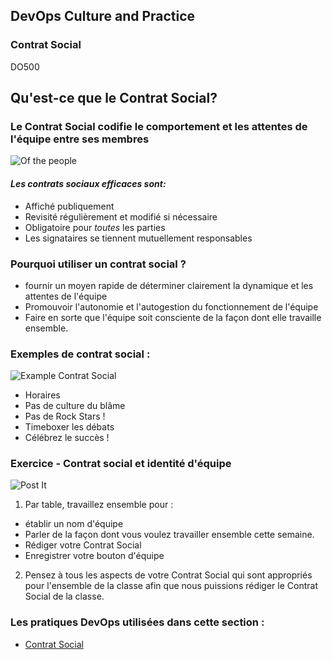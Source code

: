 <!-- .slide: data-background-image="images/RH_NewBrand_Background.png" -->
## DevOps Culture and Practice <!-- {_class="course-title"} -->
### Contrat Social<!-- {_class="title-color"} -->
DO500 <!-- {_class="title-color"} -->



<!--.slide: id="social-contract" -->
## Qu'est-ce que le Contrat Social?



### Le Contrat Social codifie le comportement et les attentes de l'&eacute;quipe entre ses membres
![Of the people](images/Social_Contract.jpg) <!-- {_class="fragment inline-image"} -->
#### _Les contrats sociaux efficaces sont:_
- Affich&eacute; publiquement
- Revisit&eacute; r&eacute;guli&egrave;rement et modifi&eacute; si n&eacute;cessaire
- Obligatoire pour *toutes* les parties
- Les signataires se tiennent mutuellement responsables



### Pourquoi utiliser un contrat social ?
- fournir un moyen rapide de d&eacute;terminer clairement la dynamique et les attentes de l'&eacute;quipe
- Promouvoir l'autonomie et l'autogestion du fonctionnement de l'&eacute;quipe
- Faire en sorte que l'&eacute;quipe soit consciente de la fa&ccedil;on dont elle travaille ensemble.



### Exemples de contrat social :
![Example Contrat Social](images/Example_Social_Contract.png) <!-- {_class="inline-image"} -->
- Horaires
- Pas de culture du bl&acirc;me
- Pas de Rock Stars !
- Timeboxer les d&eacute;bats
- C&eacute;l&eacute;brez le succ&egrave;s !



### Exercice - Contrat social et identit&eacute; d'&eacute;quipe
![Post It](images/post-it.png) <!-- {_class="inline-image"} -->
1.  Par table, travaillez ensemble pour :
  - &eacute;tablir un nom d'&eacute;quipe
  - Parler de la fa&ccedil;on dont vous voulez travailler ensemble cette semaine.
  - R&eacute;diger votre Contrat Social
  - Enregistrer votre bouton d'&eacute;quipe
2. Pensez &agrave; tous les aspects de votre Contrat Social qui sont appropri&eacute;s pour l'ensemble de la classe afin que nous puissions r&eacute;diger le Contrat Social de la classe.



<!-- .slide: data-background-image="images/chef-background.png", class="white-style" -->
### Les pratiques DevOps utilis&eacute;es dans cette section :
- [Contrat Social](https://openpracticelibrary.com/practice/social-contract/)
